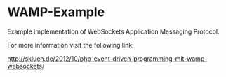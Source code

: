WAMP-Example
============

Example implementation of WebSockets Application Messaging Protocol. 

For more information visit the following link: 

http://sklueh.de/2012/10/php-event-driven-programming-mit-wamp-websockets/
